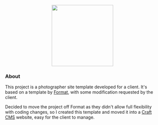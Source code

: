 <p align="center"><a href="https://katwamba-mutale.vercel.app/" target="_blank"><img src="https://katwamba.vercel.app/assets/logo.png" width="200" align="center" /></a></p>

### About
This project is a photographer site template developed for a client. It's based on a template by [Format](https://format.com/), with some modification requested by the client.

Decided to move the project off Format as they didn't allow full flexibility with coding changes, so I created this template and moved it into a [Craft CMS](https://craftcms.com/) website, easy for the client to manage.
